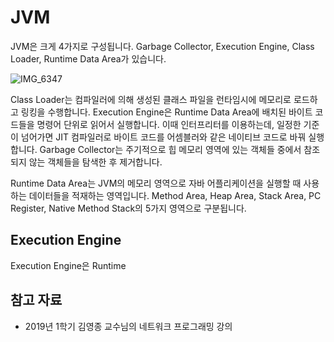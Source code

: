 # JVM

JVM은 크게 4가지로 구성됩니다. Garbage Collector, Execution Engine, Class Loader, Runtime Data Area가 있습니다. 

![IMG_6347](https://user-images.githubusercontent.com/45311765/202437065-76d1018c-f680-4bc1-8121-70767facbfe9.jpg)


Class Loader는 컴파일러에 의해 생성된 클래스 파일을 런타임시에 메모리로 로드하고 링킹을 수행합니다. Execution Engine은 Runtime Data Area에 배치된 바이트 코드들을 명령어 단위로 읽어서 실행합니다. 이때 인터프리터를 이용하는데, 일정한 기준이 넘어가면 JIT 컴파일러로 바이트 코드를 어셈블러와 같은 네이티브 코드로 바꿔 실행합니다. Garbage Collector는 주기적으로 힙 메모리 영역에 있는 객체들 중에서 참조되지 않는 객체들을 탐색한 후 제거합니다. 

Runtime Data Area는 JVM의 메모리 영역으로 자바 어플리케이션을 실행할 때 사용하는 데이터들을 적재하는 영역입니다. Method Area, Heap Area, Stack Area, PC Register, Native Method Stack의 5가지 영역으로 구분됩니다.


## Execution Engine

Execution Engine은 Runtime

## 참고 자료
- 2019년 1학기 김영종 교수님의 네트워크 프로그래밍 강의
